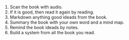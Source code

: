 1. Scan the book with audio.
2. If it is good, then read it again by reading.
3. Markdown anything good ideads from the book.
4. Summary the book with your own word and a mind map.
5. Remind the book ideads by notes.
6. Build a system from all the book you read.